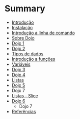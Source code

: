 # Summary

* [Introdução](README.md)
* [Instalação](instalacao.md)
* [Introdução a linha de comando](linha_comando.md)
* [Sobre Dojo](regras_dojo.md)
* [Dojo 1](dojo1.md)
* [Dojo 2](dojo2.md)
* [Tipos de dados](tipos_dados.md)
* [Introdução a funções](funcoes.md)
* [Variáveis](variaveis.md)
* [Dojo 3](dojo3.md)
* [Dojo 4](dojo4.md)
* [Listas](listas.md)
* [Dojo 5](dojo5.md)
* Dojo 7
* [Listas - Slice](listas_slice.md)
* [Dojo 6](dojo6.md)
   * Dojo 7
* [Referências](referencias.md)

